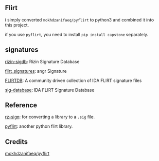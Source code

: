 
## Flirt
i simply converted `mokhdzanifaeq/pyflirt` to python3 and combined it into this project.

if you use `pyflirt`, you need to install `pip install capstone` separately.


## signatures
[rizin-sigdb](https://github.com/rizinorg/sigdb): Rizin Signature Database

[flirt_signatures](https://github.com/angr/flirt_signatures): angr Signature

[FLIRTDB](https://github.com/Maktm/FLIRTDB): A community driven collection of IDA FLIRT signature files

[sig-database](https://github.com/push0ebp/sig-database): IDA FLIRT Signature Database


## Reference
[rz-sign](https://github.com/rizinorg/rizin/releases/tag/v0.4.0): for converting a library to a `.sig` file.

[pyflirt](https://github.com/williballenthin/lancelot/tree/master/pyflirt): another python flirt library.


## Credits
[mokhdzanifaeq/pyflirt](https://github.com/mokhdzanifaeq/pyflirt)
